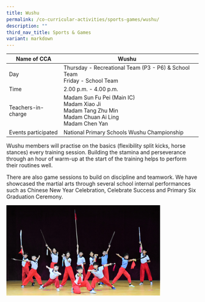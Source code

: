 ```yaml
---
title: Wushu
permalink: /co-curricular-activities/sports-games/wushu/
description: ""
third_nav_title: Sports & Games
variant: markdown
---
```

|Name of CCA|Wushu|  |
| -------- | ------- | --------------- |
|Day | Thursday - Recreational Team (P3 - P6) &amp; School Team<br>Friday - School Team   | 
| Time |2.00 p.m. - 4.00 p.m. 
|Teachers-in-charge |Madam Sun Fu Pei (Main IC)<br>Madam Xiao Ji<br>Madam Tang Zhu Min<br>Madam Chuan Ai Ling<br>Madam Chen Yan
|Events participated    |National Primary Schools Wushu Championship|



<p style="box-sizing: inherit; font-size: 1em;"><span style="box-sizing: inherit; font-family: inherit; font-size: inherit;">Wushu members will practise on the basics (flexibility split kicks, horse stances) every training session. Building the stamina and perseverance through an hour of warm-up at the start of the training helps to perform their routines well.</span></p>
	
<p style="box-sizing: inherit; font-size: 1em;"><span style="box-sizing: inherit; font-family: inherit; font-size: inherit;">There are also game sessions to build on discipline and teamwork. We have showcased the martial arts through several school internal performances such as Chinese New Year Celebration, Celebrate Success and Primary Six Graduation Ceremony.</span></p>

<img src="/images/CoCurricularActivities/Wushu/WUSHU.jpg" style="width:80%">